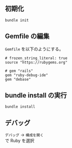 ## 初期化
```
bundle init
```

## Gemfile の編集
`Gemfile` を以下のようにする。
```
# frozen_string_literal: true
source "https://rubygems.org"
 
# gem "rails"
gem "ruby-debug-ide"
gem "debase"
```

## bundle install の実行
```
bundle install
```

## デバッグ
`デバッグ` -> `構成を開く`  
で Ruby を選択

